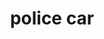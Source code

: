 ---
layout: travel&places
title: police car
emoji: police_car
permalink: 🚓.html
image: assets/img/3moji/police_car.png
---